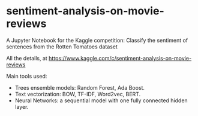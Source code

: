 # sentiment-analysis-on-movie-reviews
A Jupyter Notebook for the Kaggle competition: Classify the sentiment of sentences from the Rotten Tomatoes dataset

All the details, at https://www.kaggle.com/c/sentiment-analysis-on-movie-reviews

Main tools used:
- Trees ensemble models: Random Forest, Ada Boost.
- Text vectorization: BOW, TF-IDF, Word2vec, BERT.
- Neural Networks: a sequential model with one fully connected hidden layer.



